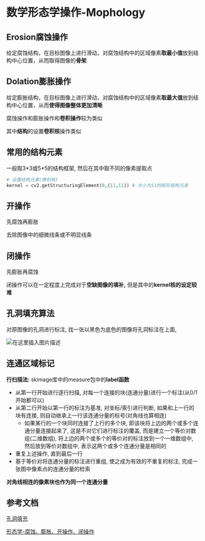 # 数学形态学操作-Mophology

## Erosion腐蚀操作

给定腐蚀结构，在目标图像上进行滑动，对腐蚀结构中的区域像素**取最小值**放到结构中心位置，从而取得图像的**骨架**

## Dolation膨胀操作

给定膨胀结构，在目标图像上进行滑动，对腐蚀结构中的区域像素**取最大值**放到结构中心位置，从而**使得图像整体更加清晰**

腐蚀操作和膨胀操作和**卷积操作**较为类似

其中**结构**的设置**卷积核**操作类似

## 常用的结构元素

一般取3\*3或5\*5的结构框架, 然后在其中取不同的像素提取点

```python
# 设置结构元素(卷积核)
kernel = cv2.getStructuringElement(0,(11,11)) # 大小为11的矩形结构元素
```

## 开操作

先腐蚀再膨胀

去除图像中的细微线条或不明显线条

## 闭操作

先膨胀再腐蚀

闭操作可以在一定程度上完成对于**空缺图像的填补,** 但是其中的**kernel核的设定较难**

## 孔洞填充算法

对原图像的孔洞进行标注, 找一张以黑色为底色的图像将孔洞标注在上面, 

![在这里插入图片描述](https://www.guyuehome.com/Uploads/Editor/202210/2019121320492613.png)

## 连通区域标记

**行扫描法:** skimage库中的measure包中的**label函数**

- 从第一行开始进行逐行扫描, 对每一个连接的块(连通分量)进行一个标注(从0/1开始都可以)
- 从第二行开始以第一行的标注为基准, 对坐标/索引进行判断, 如果和上一行的块有连接, 则自动继承上一行该连通分量的标号(对角线也算相连)
  - 如果某行的一个块同时连接了上行的多个块, 即该块将上边的两个或多个连通分量连接起来了, 这是不对它们进行标注的覆盖, 而是建立一个等价对数组(二维数组), 将上边的两个或多个的等价对的标注放到一个一维数组中, 然后放到等价对数组中, 表示这两个或多个连通分量是相同的
- 重复上述操作, 直到最后一行
- 基于等价对将连通分量的标注进行重组, 使之成为有效的不重复的标注, 完成一张图中像素点的连通分量的检索

**对角线相连的像素块也作为同一个连通分量**

## 参考文档

[孔洞填充](https://www.guyuehome.com/40590)

[形态学-腐蚀、膨胀、开操作、闭操作](https://blog.csdn.net/Fishmemory/article/details/53113746)